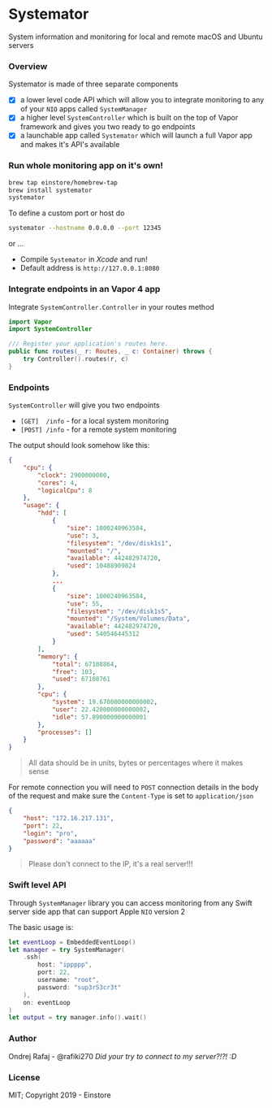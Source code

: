 # Systemator

System information and monitoring for local and remote macOS and Ubuntu servers

### Overview

Systemator is made of three separate components

- [x] a lower level code API which will allow you to integrate monitoring to any of your `NIO` apps called `SystemManager`
- [x] a higher level `SystemController` which is built on the top of Vapor framework and gives you two ready to go endpoints
- [x] a launchable app called `Systemator` which will launch a full Vapor app and makes it's API's available

### Run whole monitoring app on it's own!

```bash
brew tap einstore/homebrew-tap
brew install systemator
systemator
```

To define a custom port or host do

``` bash
systemator --hostname 0.0.0.0 --port 12345
```

or ...

* Compile `Systemator` in *Xcode* and run!
* Default address is `http://127.0.0.1:8080`

### Integrate endpoints in an Vapor 4 app

Integrate `SystemController.Controller` in your routes method

```swift
import Vapor
import SystemController

/// Register your application's routes here.
public func routes(_ r: Routes, _ c: Container) throws {
    try Controller().routes(r, c)
}
```

### Endpoints

`SystemController` will give you two endpoints

* `[GET]  /info` - for a local system monitoring
* `[POST] /info` - for a remote system monitoring

The output should look somehow like this:
```json
{
    "cpu": {
        "clock": 2900000000,
        "cores": 4,
        "logicalCpu": 8
    },
    "usage": {
        "hdd": [
            {
                "size": 1000240963584,
                "use": 3,
                "filesystem": "/dev/disk1s1",
                "mounted": "/",
                "available": 442482974720,
                "used": 10488909824
            },
            ...
            {
                "size": 1000240963584,
                "use": 55,
                "filesystem": "/dev/disk1s5",
                "mounted": "/System/Volumes/Data",
                "available": 442482974720,
                "used": 540546445312
            }
        ],
        "memory": {
            "total": 67108864,
            "free": 103,
            "used": 67108761
        },
        "cpu": {
            "system": 19.670000000000002,
            "user": 22.420000000000002,
            "idle": 57.890000000000001
        },
        "processes": []
    }
}
```
> All data should be in units, bytes or percentages where it makes sense

For remote connection you will need to `POST` connection details in the body of the request and make sure the `Content-Type` is set to `application/json`
```json
{
	"host": "172.16.217.131",
	"port": 22,
	"login": "pro",
	"password": "aaaaaa"
}
```
> Please don't connect to the IP, it's a real server!!!

### Swift level API

Through `SystemManager` library you can access monitoring from any Swift server side app that can support Apple `NIO` version 2

The basic usage is:

```swift
let eventLoop = EmbeddedEventLoop()
let manager = try SystemManager(
    .ssh(
        host: "ippppp",
        port: 22,
        username: "root",
        password: "sup3rS3cr3t"
    ),
    on: eventLoop
)
let output = try manager.info().wait()
```

### Author

Ondrej Rafaj - @rafiki270
*Did your try to connect to my server?!?! :D*


### License

MIT; Copyright 2019 - Einstore
